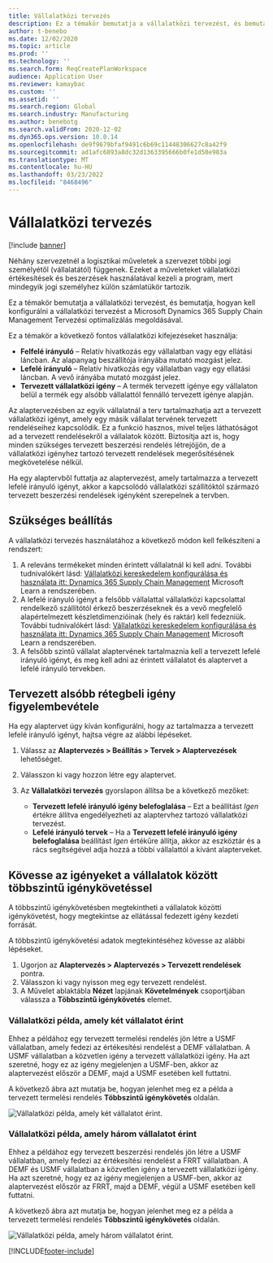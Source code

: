 ```yaml
---
title: Vállalatközi tervezés
description: Ez a témakör bemutatja a vállalatközi tervezést, és bemutatja, hogyan kell konfigurálni a vállalatközi tervezést a Microsoft Dynamics 365 Supply Chain Management Tervezési optimalizálás megoldásával.
author: t-benebo
ms.date: 12/02/2020
ms.topic: article
ms.prod: ''
ms.technology: ''
ms.search.form: ReqCreatePlanWorkspace
audience: Application User
ms.reviewer: kamaybac
ms.custom: ''
ms.assetid: ''
ms.search.region: Global
ms.search.industry: Manufacturing
ms.author: benebotg
ms.search.validFrom: 2020-12-02
ms.dyn365.ops.version: 10.0.14
ms.openlocfilehash: de9f9679bfaf9491c6b69c11448306627c8a42f9
ms.sourcegitcommit: ad1afc6893a8dc32d1363395666b0fe1d50e983a
ms.translationtype: MT
ms.contentlocale: hu-HU
ms.lasthandoff: 03/23/2022
ms.locfileid: "8468496"
---
```

# <a name="intercompany-planning"></a>Vállalatközi tervezés

[!include [banner](../../includes/banner.md)]

Néhány szervezetnél a logisztikai műveletek a szervezet többi jogi személyétől (vállalatától) függenek. Ezeket a műveleteket vállalatközi értékesítések és beszerzések használatával kezeli a program, mert mindegyik jogi személyhez külön számlatükör tartozik.

Ez a témakör bemutatja a vállalatközi tervezést, és bemutatja, hogyan kell konfigurálni a vállalatközi tervezést a Microsoft Dynamics 365 Supply Chain Management Tervezési optimalizálás megoldásával.

Ez a témakör a következő fontos vállalatközi kifejezéseket használja:

- **Felfelé irányuló** – Relatív hivatkozás egy vállalatban vagy egy ellátási láncban. Az alapanyag beszállítója irányába mutató mozgást jelez.
- **Lefelé irányuló** – Relatív hivatkozás egy vállalatban vagy egy ellátási láncban. A vevő irányába mutató mozgást jelez.
- **Tervezett vállalatközi igény** – A termék tervezett igénye egy vállalaton belül a termék egy alsóbb vállalattól fennálló tervezett igénye alapján.

Az alaptervezésben az egyik vállalatnál a terv tartalmazhatja azt a tervezett vállalatközi igényt, amely egy másik vállalat tervének tervezett rendeléseihez kapcsolódik. Ez a funkció hasznos, mivel teljes láthatóságot ad a tervezett rendelésekről a vállalatok között. Biztosítja azt is, hogy minden szükséges tervezett beszerzési rendelés létrejöjjön, de a vállalatközi igényhez tartozó tervezett rendelések megerősítésének megkövetelése nélkül.

Ha egy alaptervből futtatja az alaptervezést, amely tartalmazza a tervezett lefelé irányuló igényt, akkor a kapcsolódó vállalatközi szállítóktól származó tervezett beszerzési rendelések igényként szerepelnek a tervben.

## <a name="required-setup"></a>Szükséges beállítás

A vállalatközi tervezés használatához a következő módon kell felkészíteni a rendszert:

1. A releváns termékeket minden érintett vállalatnál ki kell adni. További tudnivalókért lásd: [Vállalatközi kereskedelem konfigurálása és használata itt: Dynamics 365 Supply Chain Management](/learn/modules/configure-use-intercompany-trade-dyn365-supply-chain-mgmt/) Microsoft Learn a rendszerében.
1. A lefelé irányuló igényt a felsőbb vállalattal vállalatközi kapcsolattal rendelkező szállítótól érkező beszerzéseknek és a vevő megfelelő alapértelmezett készletdimenzióinak (hely és raktár) kell fedezniük. További tudnivalókért lásd: [Vállalatközi kereskedelem konfigurálása és használata itt: Dynamics 365 Supply Chain Management](/learn/modules/configure-use-intercompany-trade-dyn365-supply-chain-mgmt/) Microsoft Learn a rendszerében.
1. A felsőbb szintű vállalat alaptervének tartalmaznia kell a tervezett lefelé irányuló igényt, és meg kell adni az érintett vállalatot és alaptervet a lefelé irányuló tervekben.

## <a name="include-planned-downstream-demand"></a>Tervezett alsóbb rétegbeli igény figyelembevétele

Ha egy alaptervet úgy kíván konfigurálni, hogy az tartalmazza a tervezett lefelé irányuló igényt, hajtsa végre az alábbi lépéseket.

1. Válassz az **Alaptervezés \> Beállítás \> Tervek \> Alaptervezések** lehetőséget.
1. Válasszon ki vagy hozzon létre egy alaptervet.
1. Az **Vállalatközi tervezés** gyorslapon állítsa be a következő mezőket:

    - **Tervezett lefelé irányuló igény belefoglalása** – Ezt a beállítást *Igen* értékre állítva engedélyezheti az alaptervhez tartozó vállalatközi tervezést.
    - **Lefelé irányuló tervek** – Ha a **Tervezett lefelé irányuló igény belefoglalása** beállítást *Igen* értékűre állítja, akkor az eszköztár és a rács segítségével adja hozzá a többi vállalattól a kívánt alapterveket.

## <a name="peg-across-companies-by-using-multilevel-pegging"></a>Kövesse az igényeket a vállalatok között többszintű igénykövetéssel

A többszintű igénykövetésben megtekintheti a vállalatok közötti igénykövetést, hogy megtekintse az ellátással fedezett igény kezdeti forrását.

A többszintű igénykövetési adatok megtekintéséhez kövesse az alábbi lépéseket.

1. Ugorjon az **Alaptervezés \> Alaptervezés \> Tervezett rendelések** pontra.
1. Válasszon ki vagy nyisson meg egy tervezett rendelést.
1. A Művelet ablaktábla **Nézet** lapjának **Követelmények** csoportjában válassza a **Többszintű igénykövetés** elemet.

### <a name="intercompany-example-that-involves-two-companies"></a>Vállalatközi példa, amely két vállalatot érint

Ehhez a példához egy tervezett termelési rendelés jön létre a USMF vállalatban, amely fedezi az értékesítési rendelést a DEMF vállalatban. A USMF vállalatban a közvetlen igény a tervezett vállalatközi igény. Ha azt szeretné, hogy ez az igény megjelenjen a USMF-ben, akkor az alaptervezést először a DEMF, majd a USMF esetében kell futtatni.

A következő ábra azt mutatja be, hogyan jelenhet meg ez a példa a tervezett termelési rendelés **Többszintű igénykövetés** oldalán.

![Vállalatközi példa, amely két vállalatot érint.](media/IntercompanyPlanning1.png)

### <a name="intercompany-example-that-involves-three-companies"></a>Vállalatközi példa, amely három vállalatot érint

Ehhez a példához egy tervezett beszerzési rendelés jön létre a USMF vállalatban, amely fedezi az értékesítési rendelést a FRRT vállalatban. A DEMF és USMF vállalatban a közvetlen igény a tervezett vállalatközi igény. Ha azt szeretné, hogy ez az igény megjelenjen a USMF-ben, akkor az alaptervezést először az FRRT, majd a DEMF, végül a USMF esetében kell futtatni.

A következő ábra azt mutatja be, hogyan jelenhet meg ez a példa a tervezett termelési rendelés **Többszintű igénykövetés** oldalán.

![Vállalatközi példa, amely három vállalatot érint.](media/IntercompanyPlanning2.png)


[!INCLUDE[footer-include](../../../includes/footer-banner.md)]